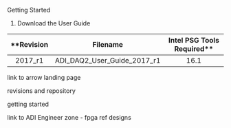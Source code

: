 Getting Started

1. Download the User Guide

| **Revision | Filename | Intel PSG Tools Required** |
| :---: | :---: |	:---: |
| 2017_r1  | ADI_DAQ2_User_Guide_2017_r1 | 16.1 |
link to arrow landing page

revisions and repository

getting started

link to ADI Engineer zone - fpga ref designs

